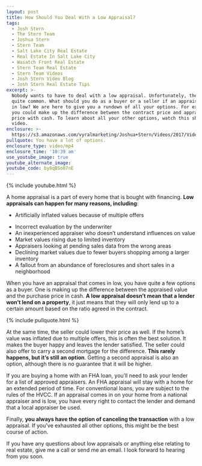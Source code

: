 ```yaml
---
layout: post
title: How Should You Deal With a Low Appraisal?
tags:
  - Josh Stern
  - The Stern Team
  - Joshua Stern
  - Stern Team
  - Salt Lake City Real Estate
  - Real Estate In Salt Lake City
  - Wasatch Front Real Estate
  - Stern Team Real Estate
  - Stern Team Videos
  - Josh Stern Video Blog
  - Josh Stern Real Estate Tips
excerpt: >-
  Nobody wants to have to deal with a low appraisal. Unfortunately, they are
  quite common. What should you do as a buyer or a seller if an appraisal comes
  in low? We are here to give you a rundown of all your options. For example,
  you could make up the difference between the contract price and appraisal
  price with cash. To learn about all your other options, watch this short
  video.
enclosure: >-
  https://s3.amazonaws.com/vyralmarketing/Joshua+Stern/Videos/2017/Videos/The+Stern+Team-+How+to+Deal+With+a+Low+Appraisal.mp4
pullquote: You have a lot of options.
enclosure_type: video/mp4
enclosure_time: '10:39 am'
use_youtube_image: true
youtube_alternate_image:
youtube_code: by0qBSoO7nE
---
```



{% include youtube.html %}

A home appraisal is a part of every home that is bought with financing. **Low appraisals can happen for many reasons, including**:

- Artificially inflated values because of multiple offers
* Incorrect evaluation by the underwriter
* An inexperienced appraiser who doesn’t understand influences on value
* Market values rising due to limited inventory
* Appraisers looking at pending sales data from the wrong areas
* Declining market values due to fewer buyers shopping among a larger inventory
* A fallout from an abundance of foreclosures and short sales in a neighborhood

When you have an appraisal that comes in low, you have quite a few options as a buyer. One is making up the difference between the appraised value and the purchase price in cash. **A low appraisal doesn’t mean that a lender won’t lend on a property**, it just means that they will only lend up to a certain amount based on the ratio agreed in the contract.

{% include pullquote.html %}

At the same time, the seller could lower their price as well. If the home’s value was inflated due to multiple offers, this is often the best solution. It makes the buyer happy and leaves the lender satisfied. The seller could also offer to carry a second mortgage for the difference. **This rarely happens, but it’s still an option**. Getting a second appraisal is also an option, although there is no guarantee that it will be higher.

If you are buying a home with an FHA loan, you’ll need to ask your lender for a list of approved appraisers. An FHA appraisal will stay with a home for an extended period of time. For conventional loans, you are subject to the rules of the HVCC. If an appraisal comes in on your home from a national appraiser and is low, you have every right to contact the lender and demand that a local appraiser be used.

Finally, **you always have the option of canceling the transaction** with a low appraisal. If you’ve exhausted all other options, this might be the best course of action.

If you have any questions about low appraisals or anything else relating to real estate, give me a call or send me an email. I look forward to hearing from you soon.